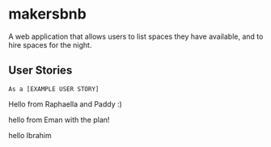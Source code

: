 # makersbnb
A web application that allows users to list spaces they have available, and to hire spaces for the night.

## User Stories

```
As a [EXAMPLE USER STORY]

```

Hello from Raphaella and Paddy :) 


hello from Eman with the plan!

hello Ibrahim
